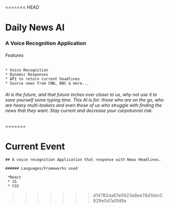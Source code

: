 <<<<<<< HEAD
# Daily News AI

### A Voice Recognition Application

###### Features
    * Voice Recognition
    * Dynamic Responses
    * API to return current headlines
    * Source news from CNN, BBC & more...

###### AI is the future, and that future inches ever closer to us, why not use it to save yourself some typing time. This AI is for: those who are on the go, who are heavy multi-taskers and even those of us who struggle with finding the news that they want. Stay current and decrease your carpotunnel risk.
=======
# Current Event

    ## A voice recognition Application that response with News Headlines.
    
    ###### Languages/Frameworks used 
    
     *React
     * JS
     * CSS
    
>>>>>>> d14782aa67e0623a8ee74d1dec0829e0d7a0fd9a
